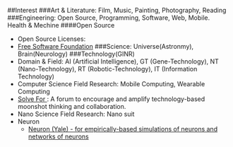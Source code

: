 
##Interest
###Art & Literature: Film, Music, Painting, Photography, Reading 
###Engineering: Open Source, Programming, Software, Web, Mobile. Health & Mechine
####Open Source
* Open Source Licenses:
* [Free Software Foundation](http://www.fsf.org/)
###Science: Universe(Astronmy), Brain(Neurology) 
###Technology(GINR)
* Domain & Field: AI (Artificial Intelligence), GT (Gene-Technology), NT (Nano-Technology), RT (Robotic-Technology), IT (Information Technology)
* Computer Science Field Research: Mobile Computing, Wearable Computing
* [Solve For <X>](https://www.solveforx.com/): A forum to encourage and amplify technology-based moonshot thinking and collaboration.
* Nano Science Field Research: Nano suit
* Neuron
  * [Neuron (Yale) - for empirically-based simulations of neurons and networks of neurons](http://www.neuron.yale.edu/neuron/)

